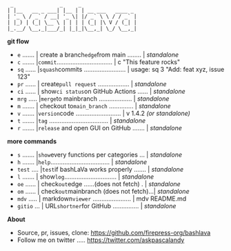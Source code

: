 ```
 _               _     _
| |__   __ _ ___| |__ | | __ ___   ____ _
| '_ \ / _` / __| '_ \| |/ _` \ \ / / _` |
| |_) | (_| \__ \ | | | | (_| |\ V / (_| |
|_.__/ \__,_|___/_| |_|_|\__,_| \_/ \__,_|
```

**git flow**

- `e` ....... | create a branch`edge`from main ........ | _standalone_
- `c` ....... |`commit`................................ | c "This feature rocks"
- `sq` ...... |`squash`commits ........................ | usage: sq 3 "Add: feat xyz, issue 123"
- `pr` ...... | create`pull request` .................. | _standalone_
- `ci` ...... | show`ci status`on GitHub Actions ...... | _standalone_
- `mrg` ..... |`merge`to mainbranch ................... | _standalone_
- `m` ....... | checkout to`main_branch` .............. | _standalone_
- `v` ....... |`version`code .......................... | v 1.4.2 _(or standalone)_
- `t` ....... |`tag` .................................. | _standalone_
- `r` ....... |`release` and open GUI on GitHub ....... | _standalone_

**more commands**

- `s` ....... |`show`every functions per categories ... | _standalone_
- `h` ....... |`help`.................................. | _standalone_
- `test` .... |`test`if bashLaVa works properly ....... | _standalone_
- `l` ....... | show`log`.............................. | _standalone_
- `oe` ...... | check`out`edge ......(does not fetch) . | _standalone_
- `om` ...... | check`out`mainbranch (does not fetch)...| _standalone_
- `mdv` ..... | markdown`viewer` ...................... | mdv README.md
- `gitio` ... | URL`shortner`for GitHub ............... | _standalone_

**About**

- Source, pr, issues, clone: https://github.com/firepress-org/bashlava
- Follow me on twitter ..... https://twitter.com/askpascalandy

